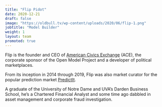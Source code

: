 ```yaml
---
title: "Flip Pidot"
date: 2020-12-21
draft: false
image: "https://oldbull.tv/wp-content/uploads/2020/06/flip-1.png"
jobtitle: "Model Builder"
weight: 1
layout: team
promoted: true
---
```


Flip is the founder and CEO of [American Civics Exchange](http://amciv.com/) (ACE), the corporate sponsor of the Open Model Project and a developer of political marketplaces.

From its inception in 2014 through 2019, Flip was also market curator for the popular prediction market [PredictIt](https://predictit.org).

A graduate of the University of Notre Dame and UVA’s Darden Business School, he’s a Chartered Financial Analyst and some time ago dabbled in asset management and corporate fraud investigation.
